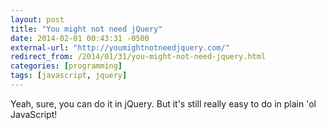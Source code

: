 ```yaml
---
layout: post
title: "You might not need jQuery"
date: 2014-02-01 00:43:31 -0500
external-url: "http://youmightnotneedjquery.com/"
redirect_from: /2014/01/31/you-might-not-need-jquery.html
categories: [programming]
tags: [javascript, jquery]
---
```


Yeah, sure, you can do it in jQuery. But it's still really easy to do in plain
'ol JavaScript!
